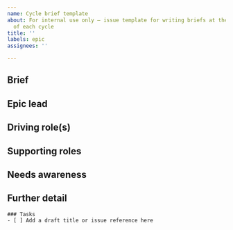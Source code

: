 ```yaml
---
name: Cycle brief template
about: For internal use only – issue template for writing briefs at the beginning
  of each cycle
title: ''
labels: epic
assignees: ''

---
```


## Brief

<!-- Use this format if it helps: [Action + Outcome/Output + For User Type + To Solve User Problem] e.g. reinstate the Friday call for contributors to provide an opportunity to engage with the team -->

## Epic lead

## Driving role(s)

## Supporting roles

## Needs awareness

## Further detail

<!-- Any extra context that might help – can include things that are out of scope, things to consider, related work, references -->

```[tasklist]
### Tasks
- [ ] Add a draft title or issue reference here
```
